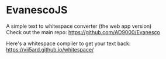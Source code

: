 # EvanescoJS
A simple text to whitespace converter (the web app version)  
Check out the main repo: https://github.com/AD9000/Evanesco


Here's a whitespace compiler to get your text back: https://vii5ard.github.io/whitespace/
